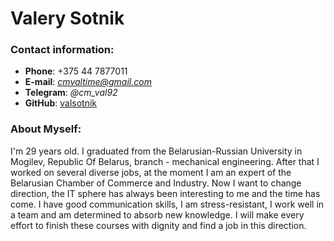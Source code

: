 # Valery Sotnik

### Contact information:

- **Phone**: +375 44 7877011
- **E-mail**: *cmvaltime@gmail.com*
- **Telegram**: _@cm_val92_
- **GitHub**: [valsotnik](https://github.com/valsotnik)

### About Myself:

I'm 29 years old.
I graduated from the Belarusian-Russian University in Mogilev, Republic Of Belarus, branch - mechanical engineering.
After that I worked on several diverse jobs, at the moment I am an expert of the Belarusian Chamber of Commerce and Industry.
Now I want to change direction, the IT sphere has always been interesting to me and the time has come.
I have good communication skills, I am stress-resistant, I work well in a team and am determined to absorb new knowledge.
I will make every effort to finish these courses with dignity and find a job in this direction.
